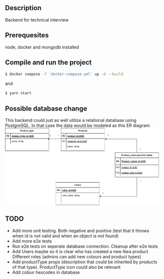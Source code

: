 
## Description

Backend for technical interview

## Prerequesites

node, docker and mongodb installed

## Compile and run the project
```bash
$ docker compose -f 'docker-compose.yml' up -d --build
```

and
```bash
$ yarn start
```

## Possible database change
This backend could just as well utilize a relational database using PostgreSQL. In that case the data would be modeled as this ER diagram:
![ER Diagram](er-diagram.jpg)


## TODO
 - Add more unit testing. Both negative and positive (test that it throws when id is not valid and when an object is not found)
 - Add more e2e tests
 - Run e2e tests on seperate database connection. Cleanup after e2e tests
 - Add Users maybe so it is clear who has created a new Ikea product. Different roles (admins can add new colours and product types)
 - Add productType props (description that could be inherited by products of that type). ProductType icon could also be relevant
 - Add colour hexcodes in database
